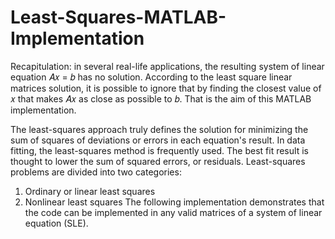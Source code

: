 # Least-Squares-MATLAB-Implementation
Recapitulation: in several real-life applications, the resulting system of linear equation 𝐴𝑥 = 𝑏 has no solution. According to the least square linear matrices solution, it is possible to ignore that by finding the  closest value of 𝑥 that makes 𝐴𝑥 as close as possible to 𝑏. That is the aim of this MATLAB implementation. 

The least-squares approach truly defines the solution for minimizing the sum of squares of 
deviations or errors in each equation's result. In data fitting, the least-squares method is frequently 
used. The best fit result is thought to lower the sum of squared errors, or residuals.
Least-squares problems are divided into two categories:
1. Ordinary or linear least squares 
2. Nonlinear least squares 
The following implementation demonstrates that the code can be implemented in any valid matrices of a system of linear 
equation (SLE).
